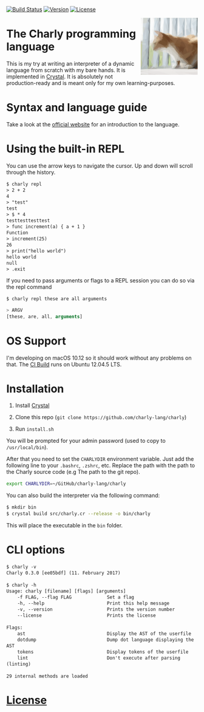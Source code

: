 [![Build Status](https://travis-ci.org/charly-lang/charly.svg?branch=master)](https://travis-ci.org/charly-lang/charly)
[![Version](https://img.shields.io/badge/Version-0.3.0-green.svg)](https://github.com/charly-lang/charly/releases/tag/v0.3.0)
[![License](https://img.shields.io/badge/License-MIT-blue.svg)](https://github.com/charly-lang/charly/blob/master/LICENSE)

<img align="right" alt="Charly" width="150" src="res/charly.png" />

# The Charly programming language

This is my try at writing an interpreter of a dynamic language from scratch with my bare hands. It is implemented in [Crystal](https://crystal-lang.org/). It is absolutely not production-ready and is meant only for my own learning-purposes.

# Syntax and language guide

Take a look at the [official website](https://charly-lang.github.io/charly/) for an introduction to the language.

# Using the built-in REPL

You can use the arrow keys to navigate the cursor. Up and down will scroll through the history.

```
$ charly repl
> 2 + 2
4
> "test"
test
> $ * 4
testtesttesttest
> func increment(a) { a + 1 }
Function
> increment(25)
26
> print("hello world")
hello world
null
> .exit
```

If you need to pass arguments or flags to a REPL session you can do so via the repl command
```
$ charly repl these are all arguments
```

```javascript
> ARGV
[these, are, all, arguments]
```

# OS Support
I'm developing on macOS 10.12 so it should work without any problems on that.
The [CI Build](https://travis-ci.org/charly-lang/charly) runs on Ubuntu 12.04.5 LTS.

# Installation
1. Install [Crystal](https://crystal-lang.org)
2. Clone this repo (`git clone https://github.com/charly-lang/charly`)

3. Run `install.sh`

You will be prompted for your admin password (used to copy to `/usr/local/bin`).

After that you need to set the `CHARLYDIR` environment variable. Just add the following line to your
`.bashrc`, `.zshrc`, etc. Replace the path with the path to the Charly source code (e.g The path to the git repo).

```bash
export CHARLYDIR=~/GitHub/charly-lang/charly
```

You can also build the interpreter via the following command:

```bash
$ mkdir bin
$ crystal build src/charly.cr --release -o bin/charly
```

This will place the executable in the `bin` folder.

# CLI options
```
$ charly -v
Charly 0.3.0 [ee05bdf] (11. February 2017)

$ charly -h
Usage: charly [filename] [flags] [arguments]
    -f FLAG, --flag FLAG             Set a flag
    -h, --help                       Print this help message
    -v, --version                    Prints the version number
    --license                        Prints the license

Flags:
    ast                              Display the AST of the userfile
    dotdump                          Dump dot language displaying the AST
    tokens                           Display tokens of the userfile
    lint                             Don't execute after parsing (linting)

29 internal methods are loaded
```

# [License](https://github.com/charly-lang/charly/blob/master/LICENSE)
